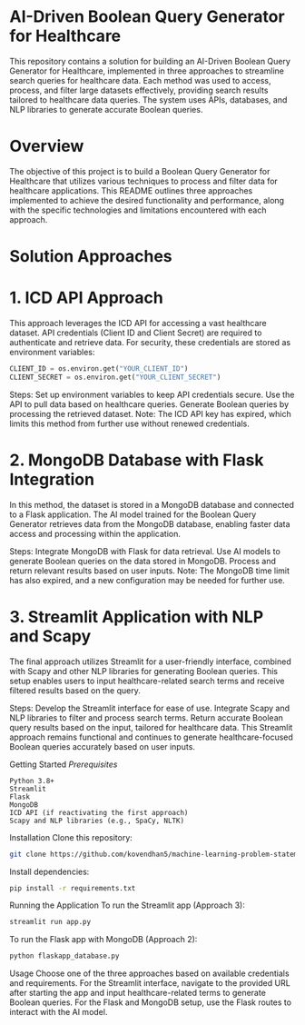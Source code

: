 # AI-Driven Boolean Query Generator for Healthcare
This repository contains a solution for building an AI-Driven Boolean Query Generator for Healthcare, implemented in three approaches to streamline search queries for healthcare data. Each method was used to access, process, and filter large datasets effectively, providing search results tailored to healthcare data queries. The system uses APIs, databases, and NLP libraries to generate accurate Boolean queries.

# Overview
The objective of this project is to build a Boolean Query Generator for Healthcare that utilizes various techniques to process and filter data for healthcare applications. This README outlines three approaches implemented to achieve the desired functionality and performance, along with the specific technologies and limitations encountered with each approach.

# Solution Approaches
# 1. ICD API Approach
This approach leverages the ICD API for accessing a vast healthcare dataset. API credentials (Client ID and Client Secret) are required to authenticate and retrieve data. For security, these credentials are stored as environment variables:

```python
CLIENT_ID = os.environ.get("YOUR_CLIENT_ID")
CLIENT_SECRET = os.environ.get("YOUR_CLIENT_SECRET")
```
Steps:
Set up environment variables to keep API credentials secure.
Use the API to pull data based on healthcare queries.
Generate Boolean queries by processing the retrieved dataset.
Note:
The ICD API key has expired, which limits this method from further use without renewed credentials.

# 2. MongoDB Database with Flask Integration
In this method, the dataset is stored in a MongoDB database and connected to a Flask application. The AI model trained for the Boolean Query Generator retrieves data from the MongoDB database, enabling faster data access and processing within the application.

Steps:
Integrate MongoDB with Flask for data retrieval.
Use AI models to generate Boolean queries on the data stored in MongoDB.
Process and return relevant results based on user inputs.
Note:
The MongoDB time limit has also expired, and a new configuration may be needed for further use.

# 3. Streamlit Application with NLP and Scapy
The final approach utilizes Streamlit for a user-friendly interface, combined with Scapy and other NLP libraries for generating Boolean queries. This setup enables users to input healthcare-related search terms and receive filtered results based on the query.

Steps:
Develop the Streamlit interface for ease of use.
Integrate Scapy and NLP libraries to filter and process search terms.
Return accurate Boolean query results based on the input, tailored for healthcare data.
This Streamlit approach remains functional and continues to generate healthcare-focused Boolean queries accurately based on user inputs.

Getting Started
*Prerequisites*
```
Python 3.8+
Streamlit
Flask
MongoDB
ICD API (if reactivating the first approach)
Scapy and NLP libraries (e.g., SpaCy, NLTK)
```
Installation
Clone this repository:

```bash
git clone https://github.com/kovendhan5/machine-learning-problem-statement-1
```
Install dependencies:

```bash
pip install -r requirements.txt
```
Running the Application
To run the Streamlit app (Approach 3):

```bash
streamlit run app.py
```
To run the Flask app with MongoDB (Approach 2):

```bash
python flaskapp_database.py
```
Usage
Choose one of the three approaches based on available credentials and requirements.
For the Streamlit interface, navigate to the provided URL after starting the app and input healthcare-related terms to generate Boolean queries.
For the Flask and MongoDB setup, use the Flask routes to interact with the AI model.
